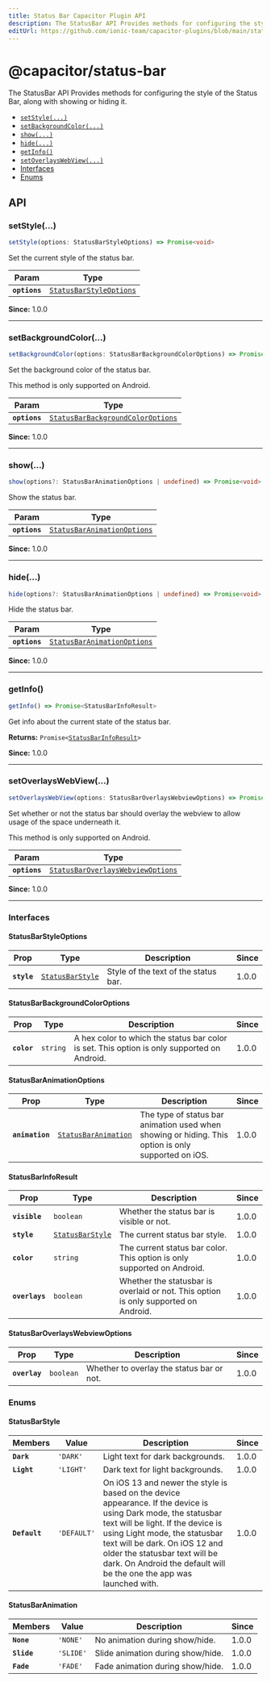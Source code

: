 ```yaml
---
title: Status Bar Capacitor Plugin API
description: The StatusBar API Provides methods for configuring the style of the Status Bar, along with showing or hiding it.
editUrl: https://github.com/ionic-team/capacitor-plugins/blob/main/status-bar/src/definitions.ts
---
```


# @capacitor/status-bar

The StatusBar API Provides methods for configuring the style of the Status Bar, along with showing or hiding it.

<docgen-index>

- [`setStyle(...)`](#setstyle)
- [`setBackgroundColor(...)`](#setbackgroundcolor)
- [`show(...)`](#show)
- [`hide(...)`](#hide)
- [`getInfo()`](#getinfo)
- [`setOverlaysWebView(...)`](#setoverlayswebview)
- [Interfaces](#interfaces)
- [Enums](#enums)

</docgen-index>

<docgen-api>
<!--Update the source file JSDoc comments and rerun docgen to update the docs below-->

## API

### setStyle(...)

```typescript
setStyle(options: StatusBarStyleOptions) => Promise<void>
```

Set the current style of the status bar.

| Param         | Type                                                                    |
| ------------- | ----------------------------------------------------------------------- |
| **`options`** | <code><a href="#statusbarstyleoptions">StatusBarStyleOptions</a></code> |

**Since:** 1.0.0

---

### setBackgroundColor(...)

```typescript
setBackgroundColor(options: StatusBarBackgroundColorOptions) => Promise<void>
```

Set the background color of the status bar.

This method is only supported on Android.

| Param         | Type                                                                                        |
| ------------- | ------------------------------------------------------------------------------------------- |
| **`options`** | <code><a href="#statusbarbackgroundcoloroptions">StatusBarBackgroundColorOptions</a></code> |

**Since:** 1.0.0

---

### show(...)

```typescript
show(options?: StatusBarAnimationOptions | undefined) => Promise<void>
```

Show the status bar.

| Param         | Type                                                                            |
| ------------- | ------------------------------------------------------------------------------- |
| **`options`** | <code><a href="#statusbaranimationoptions">StatusBarAnimationOptions</a></code> |

**Since:** 1.0.0

---

### hide(...)

```typescript
hide(options?: StatusBarAnimationOptions | undefined) => Promise<void>
```

Hide the status bar.

| Param         | Type                                                                            |
| ------------- | ------------------------------------------------------------------------------- |
| **`options`** | <code><a href="#statusbaranimationoptions">StatusBarAnimationOptions</a></code> |

**Since:** 1.0.0

---

### getInfo()

```typescript
getInfo() => Promise<StatusBarInfoResult>
```

Get info about the current state of the status bar.

**Returns:** <code>Promise&lt;<a href="#statusbarinforesult">StatusBarInfoResult</a>&gt;</code>

**Since:** 1.0.0

---

### setOverlaysWebView(...)

```typescript
setOverlaysWebView(options: StatusBarOverlaysWebviewOptions) => Promise<void>
```

Set whether or not the status bar should overlay the webview to allow usage
of the space underneath it.

This method is only supported on Android.

| Param         | Type                                                                                        |
| ------------- | ------------------------------------------------------------------------------------------- |
| **`options`** | <code><a href="#statusbaroverlayswebviewoptions">StatusBarOverlaysWebviewOptions</a></code> |

**Since:** 1.0.0

---

### Interfaces

#### StatusBarStyleOptions

| Prop        | Type                                                      | Description                          | Since |
| ----------- | --------------------------------------------------------- | ------------------------------------ | ----- |
| **`style`** | <code><a href="#statusbarstyle">StatusBarStyle</a></code> | Style of the text of the status bar. | 1.0.0 |

#### StatusBarBackgroundColorOptions

| Prop        | Type                | Description                                                                                 | Since |
| ----------- | ------------------- | ------------------------------------------------------------------------------------------- | ----- |
| **`color`** | <code>string</code> | A hex color to which the status bar color is set. This option is only supported on Android. | 1.0.0 |

#### StatusBarAnimationOptions

| Prop            | Type                                                              | Description                                                                                         | Since |
| --------------- | ----------------------------------------------------------------- | --------------------------------------------------------------------------------------------------- | ----- |
| **`animation`** | <code><a href="#statusbaranimation">StatusBarAnimation</a></code> | The type of status bar animation used when showing or hiding. This option is only supported on iOS. | 1.0.0 |

#### StatusBarInfoResult

| Prop           | Type                                                      | Description                                                                         | Since |
| -------------- | --------------------------------------------------------- | ----------------------------------------------------------------------------------- | ----- |
| **`visible`**  | <code>boolean</code>                                      | Whether the status bar is visible or not.                                           | 1.0.0 |
| **`style`**    | <code><a href="#statusbarstyle">StatusBarStyle</a></code> | The current status bar style.                                                       | 1.0.0 |
| **`color`**    | <code>string</code>                                       | The current status bar color. This option is only supported on Android.             | 1.0.0 |
| **`overlays`** | <code>boolean</code>                                      | Whether the statusbar is overlaid or not. This option is only supported on Android. | 1.0.0 |

#### StatusBarOverlaysWebviewOptions

| Prop          | Type                 | Description                               | Since |
| ------------- | -------------------- | ----------------------------------------- | ----- |
| **`overlay`** | <code>boolean</code> | Whether to overlay the status bar or not. | 1.0.0 |

### Enums

#### StatusBarStyle

| Members       | Value                  | Description                                                                                                                                                                                                                                                                                                                     | Since |
| ------------- | ---------------------- | ------------------------------------------------------------------------------------------------------------------------------------------------------------------------------------------------------------------------------------------------------------------------------------------------------------------------------- | ----- |
| **`Dark`**    | <code>'DARK'</code>    | Light text for dark backgrounds.                                                                                                                                                                                                                                                                                                | 1.0.0 |
| **`Light`**   | <code>'LIGHT'</code>   | Dark text for light backgrounds.                                                                                                                                                                                                                                                                                                | 1.0.0 |
| **`Default`** | <code>'DEFAULT'</code> | On iOS 13 and newer the style is based on the device appearance. If the device is using Dark mode, the statusbar text will be light. If the device is using Light mode, the statusbar text will be dark. On iOS 12 and older the statusbar text will be dark. On Android the default will be the one the app was launched with. | 1.0.0 |

#### StatusBarAnimation

| Members     | Value                | Description                       | Since |
| ----------- | -------------------- | --------------------------------- | ----- |
| **`None`**  | <code>'NONE'</code>  | No animation during show/hide.    | 1.0.0 |
| **`Slide`** | <code>'SLIDE'</code> | Slide animation during show/hide. | 1.0.0 |
| **`Fade`**  | <code>'FADE'</code>  | Fade animation during show/hide.  | 1.0.0 |

</docgen-api>
